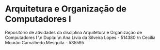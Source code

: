 # Arquitetura e Organização de Computadores I
Repositório de atividades da disciplina Arquitetura e Organização de Computadores I \n
Dupla: \n
Ana Lívia da Silveira Lopes - 514380 \n
Cecília Mourão Carvalhedo Mesquita - 535595
